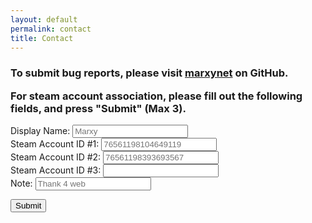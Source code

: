 ```yaml
---
layout: default
permalink: contact
title: Contact
---
```

<div align="left">
<h3>
To submit bug reports, please visit <a href="https://github.com/mecwerks/marxynet/issues">marxynet</a> on GitHub. <br>

For steam account association, please fill out the following fields, and press "Submit" (Max 3).
</h3>
<form name="contact" netlify>
    <label>Display Name: <input type="text" name="name"  placeholder="Marxy"></label><br>
    <label>Steam Account ID #1: <input type="text" name="steamidOne" placeholder="76561198104649119"></label><br>
    <label>Steam Account ID #2: <input type="text" name="steamidTwo" placeholder="76561198393693567"></label><br>
    <label>Steam Account ID #3: <input type="text" name="steamidThree"></label><br>
    <label>Note: <input type="text" name="note" placeholder="Thank 4 web"></label>
  <p>
    <button type="submit">Submit</button>
  </p>
</form>
</div>

